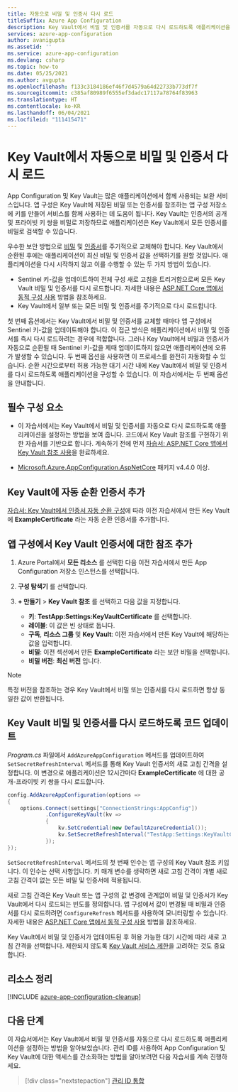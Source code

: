 ```yaml
---
title: 자동으로 비밀 및 인증서 다시 로드
titleSuffix: Azure App Configuration
description: Key Vault에서 비밀 및 인증서를 자동으로 다시 로드하도록 애플리케이션을 설정하는 방법을 알아봅니다.
services: azure-app-configuration
author: avanigupta
ms.assetid: ''
ms.service: azure-app-configuration
ms.devlang: csharp
ms.topic: how-to
ms.date: 05/25/2021
ms.author: avgupta
ms.openlocfilehash: f133c3184186ef46f7d4579a64d22733b773df7f
ms.sourcegitcommit: c385af80989f6555ef3dadc17117a78764f83963
ms.translationtype: HT
ms.contentlocale: ko-KR
ms.lasthandoff: 06/04/2021
ms.locfileid: "111415471"
---
```

# <a name="reload-secrets-and-certificates-from-key-vault-automatically"></a>Key Vault에서 자동으로 비밀 및 인증서 다시 로드

App Configuration 및 Key Vault는 많은 애플리케이션에서 함께 사용되는 보완 서비스입니다. 앱 구성은 Key Vault에 저장된 비밀 또는 인증서를 참조하는 앱 구성 저장소에 키를 만들어 서비스를 함께 사용하는 데 도움이 됩니다. Key Vault는 인증서의 공개 및 프라이빗 키 쌍을 비밀로 저장하므로 애플리케이션은 Key Vault에서 모든 인증서를 비밀로 검색할 수 있습니다.

우수한 보안 방법으로 [비밀](../key-vault/secrets/tutorial-rotation.md) 및 [인증서](../key-vault/certificates/tutorial-rotate-certificates.md)를 주기적으로 교체해야 합니다. Key Vault에서 순환된 후에는 애플리케이션이 최신 비밀 및 인증서 값을 선택하기를 원할 것입니다. 애플리케이션을 다시 시작하지 않고 이를 수행할 수 있는 두 가지 방법이 있습니다.
- Sentinel 키-값을 업데이트하여 전체 구성 새로 고침을 트리거함으로써 모든 Key Vault 비밀 및 인증서를 다시 로드합니다. 자세한 내용은 [ASP.NET Core 앱에서 동적 구성 사용](./enable-dynamic-configuration-aspnet-core.md) 방법을 참조하세요.
- Key Vault에서 일부 또는 모든 비밀 및 인증서를 주기적으로 다시 로드합니다.

첫 번째 옵션에서는 Key Vault에서 비밀 및 인증서를 교체할 때마다 앱 구성에서 Sentinel 키-값을 업데이트해야 합니다. 이 접근 방식은 애플리케이션에서 비밀 및 인증서를 즉시 다시 로드하려는 경우에 적합합니다. 그러나 Key Vault에서 비밀과 인증서가 자동으로 순환될 때 Sentinel 키-값을 제때 업데이트하지 않으면 애플리케이션에 오류가 발생할 수 있습니다. 두 번째 옵션을 사용하면 이 프로세스를 완전히 자동화할 수 있습니다. 순환 시간으로부터 허용 가능한 대기 시간 내에 Key Vault에서 비밀 및 인증서를 다시 로드하도록 애플리케이션을 구성할 수 있습니다. 이 자습서에서는 두 번째 옵션을 안내합니다.


## <a name="prerequisites"></a>필수 구성 요소

- 이 자습서에서는 Key Vault에서 비밀 및 인증서를 자동으로 다시 로드하도록 애플리케이션을 설정하는 방법을 보여 줍니다. 코드에서 Key Vault 참조를 구현하기 위한 자습서를 기반으로 합니다. 계속하기 전에 먼저 [자습서: ASP.NET Core 앱에서 Key Vault 참조 사용](./use-key-vault-references-dotnet-core.md)을 완료하세요.

- [Microsoft.Azure.AppConfiguration.AspNetCore](https://www.nuget.org/packages/Microsoft.Azure.AppConfiguration.AspNetCore) 패키지 v4.4.0 이상.


## <a name="add-an-auto-rotating-certificate-to-key-vault"></a>Key Vault에 자동 순환 인증서 추가

 [자습서: Key Vault에서 인증서 자동 순환 구성](../key-vault/certificates/tutorial-rotate-certificates.md)에 따라 이전 자습서에서 만든 Key Vault에 **ExampleCertificate** 라는 자동 순환 인증서를 추가합니다.


## <a name="add-a-reference-to-the-key-vault-certificate-in-app-configuration"></a>앱 구성에서 Key Vault 인증서에 대한 참조 추가

1. Azure Portal에서 **모든 리소스** 를 선택한 다음 이전 자습서에서 만든 App Configuration 저장소 인스턴스를 선택합니다.

1. **구성 탐색기** 를 선택합니다.

1. **+ 만들기** > **Key Vault 참조** 를 선택하고 다음 값을 지정합니다.
    - **키**: **TestApp:Settings:KeyVaultCertificate** 를 선택합니다.
    - **레이블**: 이 값은 빈 상태로 둡니다.
    - **구독**, **리소스 그룹** 및 **Key Vault**: 이전 자습서에서 만든 Key Vault에 해당하는 값을 입력합니다.
    - **비밀**: 이전 섹션에서 만든 **ExampleCertificate** 라는 보안 비밀을 선택합니다.
    - **비밀 버전**: **최신 버전** 입니다.

> [!Note]
> 특정 버전을 참조하는 경우 Key Vault에서 비밀 또는 인증서를 다시 로드하면 항상 동일한 값이 반환됩니다.


## <a name="update-code-to-reload-key-vault-secrets-and-certificates"></a>Key Vault 비밀 및 인증서를 다시 로드하도록 코드 업데이트

*Program.cs* 파일에서 `AddAzureAppConfiguration` 메서드를 업데이트하여 `SetSecretRefreshInterval` 메서드를 통해 Key Vault 인증서의 새로 고침 간격을 설정합니다. 이 변경으로 애플리케이션은 12시간마다 **ExampleCertificate** 에 대한 공개-프라이빗 키 쌍을 다시 로드합니다.

```csharp
config.AddAzureAppConfiguration(options =>
{
    options.Connect(settings["ConnectionStrings:AppConfig"])
            .ConfigureKeyVault(kv =>
            {
                kv.SetCredential(new DefaultAzureCredential());
                kv.SetSecretRefreshInterval("TestApp:Settings:KeyVaultCertificate", TimeSpan.FromHours(12));
            });
});
```

`SetSecretRefreshInterval` 메서드의 첫 번째 인수는 앱 구성의 Key Vault 참조 키입니다. 이 인수는 선택 사항입니다. 키 매개 변수를 생략하면 새로 고침 간격이 개별 새로 고침 간격이 없는 모든 비밀 및 인증서에 적용됩니다.

새로 고침 간격은 Key Vault 또는 앱 구성의 값 변경에 관계없이 비밀 및 인증서가 Key Vault에서 다시 로드되는 빈도를 정의합니다. 앱 구성에서 값이 변경될 때 비밀과 인증서를 다시 로드하려면 `ConfigureRefresh` 메서드를 사용하여 모니터링할 수 있습니다. 자세한 내용은 [ASP.NET Core 앱에서 동적 구성 사용](./enable-dynamic-configuration-aspnet-core.md) 방법을 참조하세요.

Key Vault에서 비밀 및 인증서가 업데이트된 후 허용 가능한 대기 시간에 따라 새로 고침 간격을 선택합니다. 제한되지 않도록 [Key Vault 서비스 제한](../key-vault/general/service-limits.md)을 고려하는 것도 중요합니다.


## <a name="clean-up-resources"></a>리소스 정리

[!INCLUDE [azure-app-configuration-cleanup](../../includes/azure-app-configuration-cleanup.md)]


## <a name="next-steps"></a>다음 단계

이 자습서에서는 Key Vault에서 비밀 및 인증서를 자동으로 다시 로드하도록 애플리케이션을 설정하는 방법을 알아보았습니다. 관리 ID를 사용하여 App Configuration 및 Key Vault에 대한 액세스를 간소화하는 방법을 알아보려면 다음 자습서를 계속 진행하세요.

> [!div class="nextstepaction"]
> [관리 ID 통합](./howto-integrate-azure-managed-service-identity.md)

